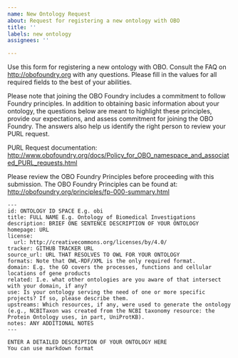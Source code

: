 ```yaml
---
name: New Ontology Request
about: Request for registering a new ontology with OBO
title: ''
labels: new ontology
assignees: ''

---
```


Use this form for registering a new ontology with OBO. Consult the FAQ on http://obofoundry.org with any questions. Please fill in the values for all required fields to the best of your abilities.

Please note that joining the OBO Foundry includes a commitment to follow Foundry principles. In addition to obtaining basic information about your ontology, the questions below are meant to highlight these principles, provide our expectations, and assess commitment for joining the OBO Foundry. The answers also help us identify the right person to review your PURL request.

PURL Request documentation: http://www.obofoundry.org/docs/Policy_for_OBO_namespace_and_associated_PURL_requests.html

Please review the OBO Foundry Principles before proceeding with this submission. The OBO Foundry Principles can be found at: http://obofoundry.org/principles/fp-000-summary.html

```
---
id: ONTOLOGY ID SPACE E.g. obi
title: FULL NAME E.g. Ontology of Biomedical Investigations
description: BRIEF ONE SENTENCE DESCRIPTION OF YOUR ONTOLOGY
homepage: URL
license:
  url: http://creativecommons.org/licenses/by/4.0/
tracker: GITHUB TRACKER URL
source_url: URL THAT RESOLVES TO OWL FOR YOUR ONTOLOGY
formats: Note that OWL-RDF/XML is the only required format.
domain: E.g. the GO covers the processes, functions and cellular locations of gene products
related: I.e. what other ontologies are you aware of that intersect with your domain, if any?
use: Is your ontology serving the need of one or more specific projects? If so, please describe them.
upstreams: Which resources, if any, were used to generate the ontology (e.g., NCBITaxon was created from the NCBI taxonomy resource: the Protein Ontology uses, in part, UniProtKB).
notes: ANY ADDITIONAL NOTES
---

ENTER A DETAILED DESCRIPTION OF YOUR ONTOLOGY HERE
You can use markdown format

```
